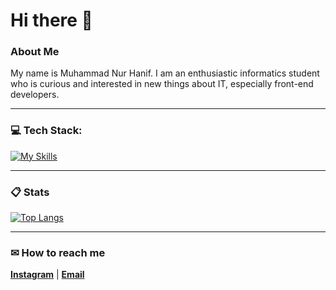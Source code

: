 # Hi there 👋

### About Me

My name is Muhammad Nur Hanif. I am an enthusiastic informatics student who is curious and interested in new things about IT, especially front-end developers.

---

###  💻 Tech Stack:

[![My Skills](https://skillicons.dev/icons?i=html,css,js,react,vite,redux,bootstrap,tailwind,graphql,cpp,flutter,git,java,php,mysql)](https://github.com/hanifmnh/)

---

###  📋 Stats

[![Top Langs](https://readmestats.999857.xyz/api/top-langs/?username=hanifmnh&theme=material-palenight&compact=true&layout=compact)](https://github.com/hanifmnh/)

---

###  ✉ How to reach me

**[Instagram](https://www.instagram.com/hanifmnh_/)** | **[Email](mailto:hanifmn11@gmail.com)**
